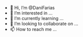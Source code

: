 - 👋 Hi, I’m @DaniFarias
- 👀 I’m interested in ...
- 🌱 I’m currently learning ...
- 💞️ I’m looking to collaborate on ...
- 📫 How to reach me ...

<!---
DaniFarias/DaniFarias is a ✨ special ✨ repository because its `README.md` (this file) appears on your GitHub profile.
You can click the Preview link to take a look at your changes.
--->
